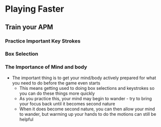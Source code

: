 # Playing Faster

## Train your APM

### Practice Important Key Strokes

### Box Selection

### The Importance of Mind and body
- The important thing is to get your mind/body actively prepared for what you need to do before the game even starts
	- This means getting used to doing box selections and keystrokes so you can do these things more quickly
	- As you practice this, your mind may begin to wander - try to bring your focus back until it becomes second nature
   	- When it does become second nature, you can then allow your mind to wander, but warming up your hands to do the motions can still be helpful

